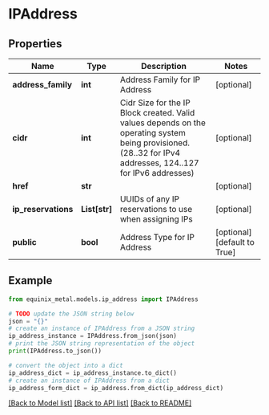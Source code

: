 # IPAddress


## Properties

Name | Type | Description | Notes
------------ | ------------- | ------------- | -------------
**address_family** | **int** | Address Family for IP Address | [optional] 
**cidr** | **int** | Cidr Size for the IP Block created. Valid values depends on the operating system being provisioned. (28..32 for IPv4 addresses, 124..127 for IPv6 addresses) | [optional] 
**href** | **str** |  | [optional] 
**ip_reservations** | **List[str]** | UUIDs of any IP reservations to use when assigning IPs | [optional] 
**public** | **bool** | Address Type for IP Address | [optional] [default to True]

## Example

```python
from equinix_metal.models.ip_address import IPAddress

# TODO update the JSON string below
json = "{}"
# create an instance of IPAddress from a JSON string
ip_address_instance = IPAddress.from_json(json)
# print the JSON string representation of the object
print(IPAddress.to_json())

# convert the object into a dict
ip_address_dict = ip_address_instance.to_dict()
# create an instance of IPAddress from a dict
ip_address_form_dict = ip_address.from_dict(ip_address_dict)
```
[[Back to Model list]](../README.md#documentation-for-models) [[Back to API list]](../README.md#documentation-for-api-endpoints) [[Back to README]](../README.md)


